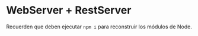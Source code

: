 # WebServer + RestServer

Recuerden que deben ejecutar ``` npm i ``` para reconstruir los módulos de Node.
